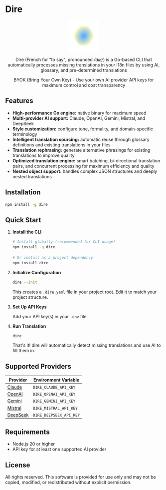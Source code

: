 # Dire

<p align="center">
<img src="./assets/dire.png" alt="Dire Logo">
</p>

<p align="center">
Dire (French for "to say", pronounced <em>/diʁ/</em>) is a Go-based CLI that automatically processes missing translations in your i18n files by using AI, glossary, and pre-determined translations
</p>

<p align="center">
BYOK (Bring Your Own Key) - Use your own AI provider API keys for maximum control and cost transparency
</p>

## Features

- **High-performance Go engine:** native binary for maximum speed
- **Multi-provider AI support:** Claude, OpenAI, Gemini, Mistral, and DeepSeek
- **Style customization:** configure tone, formality, and domain-specific terminology
- **Intelligent translation sourcing:** automatic reuse through glossary definitions and existing translations in your files
- **Translation rephrasing:** generate alternative phrasings for existing translations to improve quality
- **Optimized translation engine:** smart batching, bi-directional translation pairs, and concurrent processing for maximum efficiency and quality
- **Nested object support:** handles complex JSON structures and deeply nested translations

## Installation

```bash
npm install -g dire
```

## Quick Start

1. **Install the CLI**

   ```bash
   # Install globally (recommended for CLI usage)
   npm install -g dire

   # Or install as a project dependency
   npm install dire
   ```

2. **Initialize Configuration**

   ```bash
   dire --init
   ```

   This creates a `.dire.yaml` file in your project root. Edit it to match your project structure.

3. **Set Up API Keys**

   Add your API key(s) in your `.env` file.

4. **Run Translation**
   ```bash
   dire
   ```
   That's it! dire will automatically detect missing translations and use AI to fill them in.

## Supported Providers

| Provider                             | Environment Variable    |
| ------------------------------------ | ----------------------- |
| [Claude](https://www.anthropic.com/) | `DIRE_CLAUDE_API_KEY`   |
| [OpenAI](https://openai.com/)        | `DIRE_OPENAI_API_KEY`   |
| [Gemini](https://gemini.google.com/) | `DIRE_GEMINI_API_KEY`   |
| [Mistral](https://mistral.ai/)       | `DIRE_MISTRAL_API_KEY`  |
| [DeepSeek](https://deepseek.com/)    | `DIRE_DEEPSEEK_API_KEY` |

## Requirements

- Node.js 20 or higher
- API key for at least one supported AI provider

## License

All rights reserved. This software is provided for use only and may not be copied, modified, or redistributed without explicit permission.
